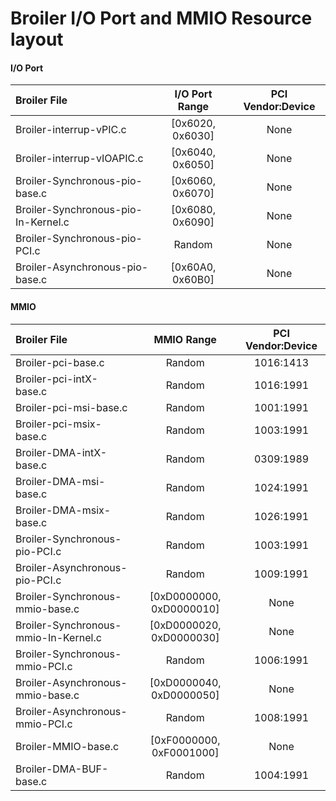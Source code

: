 Broiler I/O Port and MMIO Resource layout
============================

#### I/O Port

|             Broiler File            |       I/O Port Range       | PCI Vendor:Device |
| :---------------------------------- | :------------------------: | :---------------: |
| Broiler-interrup-vPIC.c             |      [0x6020, 0x6030]      |       None        |
| Broiler-interrup-vIOAPIC.c          |      [0x6040, 0x6050]      |       None        |
| Broiler-Synchronous-pio-base.c      |      [0x6060, 0x6070]      |       None        |
| Broiler-Synchronous-pio-In-Kernel.c |      [0x6080, 0x6090]      |       None        |
| Broiler-Synchronous-pio-PCI.c       |      Random                |       None        |
| Broiler-Asynchronous-pio-base.c     |      [0x60A0, 0x60B0]      |       None        |


#### MMIO

|        Broiler File                 |         MMIO Range         | PCI Vendor:Device |
| :---------------------------------- | :------------------------: | :---------------: |
| Broiler-pci-base.c                  |          Random            |     1016:1413     |
| Broiler-pci-intX-base.c             |          Random            |     1016:1991     |
| Broiler-pci-msi-base.c              |          Random            |     1001:1991     |
| Broiler-pci-msix-base.c             |          Random            |     1003:1991     |
| Broiler-DMA-intX-base.c             |          Random            |     0309:1989     |
| Broiler-DMA-msi-base.c              |          Random            |     1024:1991     |
| Broiler-DMA-msix-base.c             |          Random            |     1026:1991     |
| Broiler-Synchronous-pio-PCI.c       |          Random            |     1003:1991     |
| Broiler-Asynchronous-pio-PCI.c      |          Random            |     1009:1991     |
| Broiler-Synchronous-mmio-base.c     |  [0xD0000000, 0xD0000010]  |       None        |
| Broiler-Synchronous-mmio-In-Kernel.c|  [0xD0000020, 0xD0000030]  |       None        |
| Broiler-Synchronous-mmio-PCI.c      |          Random            |     1006:1991     |
| Broiler-Asynchronous-mmio-base.c    |  [0xD0000040, 0xD0000050]  |       None        |
| Broiler-Asynchronous-mmio-PCI.c     |          Random            |     1008:1991     |
| Broiler-MMIO-base.c                 |  [0xF0000000, 0xF0001000]  |       None        |
| Broiler-DMA-BUF-base.c              |          Random            |     1004:1991     |
